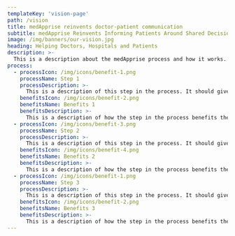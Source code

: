 ```yaml
---
templateKey: 'vision-page'
path: /vision
title: medApprise reinvents doctor-patient communication
subtitle: medApprise Reinvents Informing Patients Around Shared Decision Making
image: /img/banners/our-vision.jpg
heading: Helping Doctors, Hospitals and Patients
description: >-
  This is a description about the medApprise process and how it works. It's really important to be able to explain the process in a way that makes sense to doctors. One big fear that we have is that doctors are not very open to the suggestion that something in their practice could be improved so it's important to be very careful in the way that we word things.
process:
  - processIcon: /img/icons/benefit-1.png
    processName: Step 1
    processDescription: >-
      This is a description of this step in the process. It should give the users an idea of how the process works.
    benefitsIcon: /img/icons/benefit-2.png
    benefitsName: Benefits 1
    benefitsDescription: >-
      This is a description of how the step in the process benefits the stakeholders (doctors, patients, hospitals, etc.)
  - processIcon: /img/icons/benefit-3.png
    processName: Step 2
    processDescription: >-
      This is a description of this step in the process. It should give the users an idea of how the process works.
    benefitsIcon: /img/icons/benefit-4.png
    benefitsName: Benefits 2
    benefitsDescription: >-
      This is a description of how the step in the process benefits the stakeholders (doctors, patients, hospitals, etc.)
  - processIcon: /img/icons/benefit-1.png
    processName: Step 3
    processDescription: >-
      This is a description of this step in the process. It should give the users an idea of how the process works.
    benefitsIcon: /img/icons/benefit-2.png
    benefitsName: Benefits 3
    benefitsDescription: >-
      This is a description of how the step in the process benefits the stakeholders (doctors, patients, hospitals, etc.)
---
```

